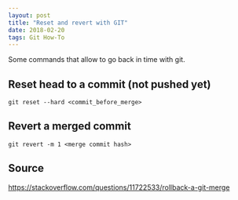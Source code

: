 ```yaml
---
layout: post
title: "Reset and revert with GIT"
date: 2018-02-20
tags: Git How-To
---
```


Some commands that allow to go back in time with git.

## Reset head to a commit (not pushed yet)

`git reset --hard <commit_before_merge>`

## Revert a merged commit

`git revert -m 1 <merge commit hash>` 

## Source

https://stackoverflow.com/questions/11722533/rollback-a-git-merge

